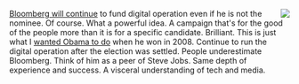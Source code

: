 <img src="http://scripting.com/2016/05/04/obamaTakesOffice.png" border="0" align="right"><a href="https://www.nbcnews.com/politics/2020-election/bloomberg-fund-sizable-campaign-effort-through-november-even-if-he-n1113421">Bloomberg will continue</a> to fund digital operation even if he is not the nominee. Of course. What a powerful idea. A campaign that's for the good of the people more than it is for a specific candidate. Brilliant. This is just what I <a href="http://scripting.com/2016/05/04/1237.html">wanted Obama to do</a> when he won in 2008. Continue to run the digital operation after the election was settled. People underestimate Bloomberg. Think of him as a peer of Steve Jobs. Same depth of experience and success. A visceral understanding of tech and media.
